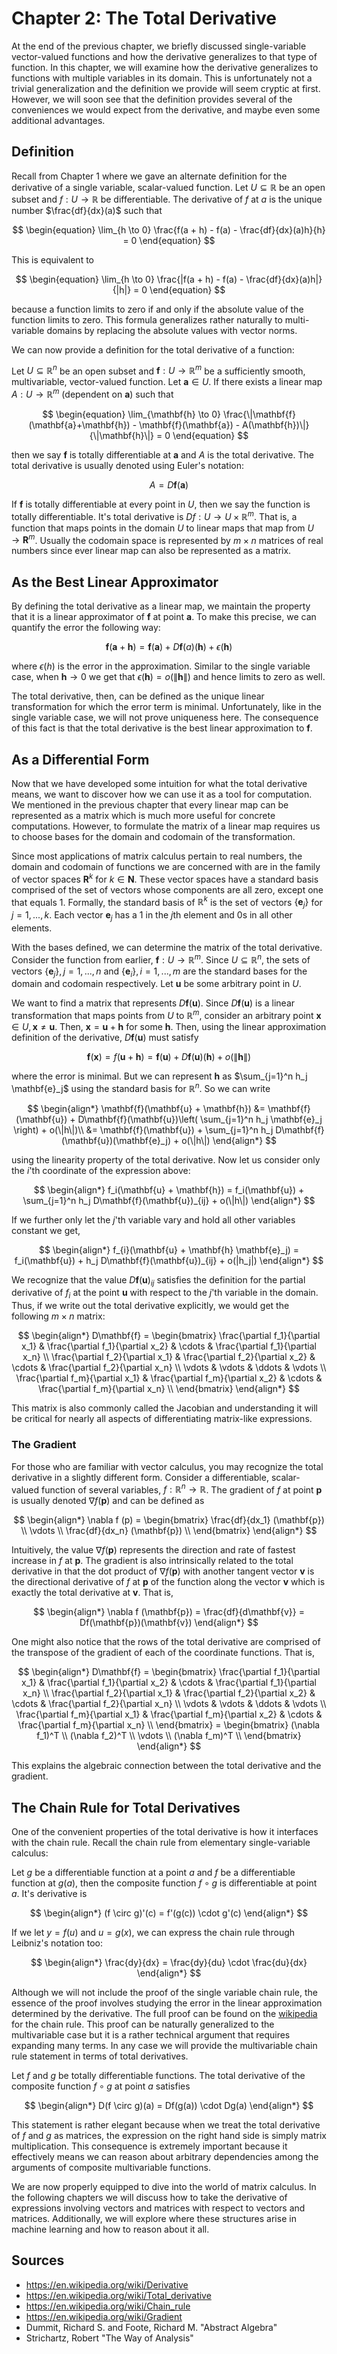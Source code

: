 Chapter 2: The Total Derivative
===============================

At the end of the previous chapter, we briefly discussed single-variable
vector-valued functions and how the derivative generalizes to that type
of function. In this chapter, we will examine how the derivative
generalizes to functions with multiple variables in its domain. This is
unfortunately not a trivial generalization and the definition we provide
will seem cryptic at first. However, we will soon see that the
definition provides several of the conveniences we would expect from the
derivative, and maybe even some additional advantages.

Definition
----------

Recall from Chapter 1 where we gave an alternate definition for the
derivative of a single variable, scalar-valued function. Let
$U \subseteq \mathbb{R}$ be an open subset and $f: U \to \mathbb{R}$ be
differentiable. The derivative of $f$ at $a$ is the unique number
$\frac{df}{dx}(a)$ such that

$$
\begin{equation}
    \lim_{h \to 0} \frac{f(a + h) - f(a) - \frac{df}{dx}(a)h}{h} = 0
\end{equation}
$$

This is equivalent to

$$
\begin{equation}
    \lim_{h \to 0} \frac{|f(a + h) - f(a) - \frac{df}{dx}(a)h|}{|h|} = 0
\end{equation}
$$

because a function limits to zero if and only if the absolute value of
the function limits to zero. This formula generalizes rather naturally
to multi-variable domains by replacing the absolute values with vector
norms.

We can now provide a definition for the total derivative of a function:

Let $U \subseteq \mathbb{R}^n$ be an open subset and
$\mathbf{f}: U \to \mathbb{R}^m$ be a sufficiently smooth,
multivariable, vector-valued function. Let $\mathbf{a} \in U$. If there
exists a linear map $A: U \to \mathbb{R}^m$ (dependent on $\mathbf{a}$)
such that

$$
\begin{equation}
    \lim_{\mathbf{h} \to 0} \frac{\|\mathbf{f}(\mathbf{a}+\mathbf{h}) - \mathbf{f}(\mathbf{a}) - A(\mathbf{h})\|}{\|\mathbf{h}\|} = 0
\end{equation}
$$

then we say $\mathbf{f}$ is totally differentiable at $\mathbf{a}$ and
$A$ is the total derivative. The total derivative is usually denoted
using Euler\'s notation:

$$
\begin{equation}
    A = D\mathbf{f}(\mathbf{a})
\end{equation}
$$

If $\mathbf{f}$ is totally differentiable at every point in $U$, then we
say the function is totally differentiable. It\'s total derivative is
$Df: U \to U \times \mathbb{R}^m$. That is, a function that maps points
in the domain $U$ to linear maps that map from $U \to \mathbf{R}^m$.
Usually the codomain space is represented by $m \times n$ matrices of
real numbers since ever linear map can also be represented as a matrix.

As the Best Linear Approximator
-------------------------------

By defining the total derivative as a linear map, we maintain the
property that it is a linear approximator of $\mathbf{f}$ at point
$\mathbf{a}$. To make this precise, we can quantify the error the
following way:

$$
\begin{equation}
    \mathbf{f}(\mathbf{a} + \mathbf{h}) = \mathbf{f}(\mathbf{a}) + D\mathbf{f}(a)(\mathbf{h}) + \epsilon(\mathbf{h})
\end{equation}
$$

where $\epsilon(h)$ is the error in the approximation. Similar to the
single variable case, when $\mathbf{h} \to 0$ we get that
$\epsilon(\mathbf{h}) = o(\|\mathbf{h}\|)$ and hence limits to zero as
well.

The total derivative, then, can be defined as the unique linear
transformation for which the error term is minimal. Unfortunately, like
in the single variable case, we will not prove uniqueness here. The
consequence of this fact is that the total derivative is the best linear
approximation to $\mathbf{f}$.

As a Differential Form
----------------------

Now that we have developed some intuition for what the total derivative
means, we want to discover how we can use it as a tool for computation.
We mentioned in the previous chapter that every linear map can be
represented as a matrix which is much more useful for concrete
computations. However, to formulate the matrix of a linear map requires
us to choose bases for the domain and codomain of the transformation.

Since most applications of matrix calculus pertain to real numbers, the
domain and codomain of functions we are concerned with are in the family
of vector spaces $\mathbf{R}^k$ for $k \in \mathbf{N}$. These vector
spaces have a standard basis comprised of the set of vectors whose
components are all zero, except one that equals 1. Formally, the
standard basis of $\mathbb{R}^k$ is the set of vectors
$\{\mathbf{e}_j\}$ for $j = 1,...,k$. Each vector $\mathbf{e}_j$ has a 1
in the $j$th element and 0s in all other elements.

With the bases defined, we can determine the matrix of the total
derivative. Consider the function from earlier,
$\mathbf{f}: U \to \mathbb{R}^m$. Since $U \subseteq \mathbb{R}^n$, the
sets of vectors $\{\mathbf{e}_j\}, j=1,...,n$ and
$\{\mathbf{e}_i\}, i=1,...,m$ are the standard bases for the domain and
codomain respectively. Let $\mathbf{u}$ be some arbitrary point in $U$.

We want to find a matrix that represents $D\mathbf{f}(\mathbf{u})$.
Since $D\mathbf{f}(\mathbf{u})$ is a linear transformation that maps
points from $U$ to $\mathbb{R}^m$, consider an arbitrary point
$\mathbf{x} \in U, \mathbf{x} \neq \mathbf{u}$. Then,
$\mathbf{x} = \mathbf{u} + \mathbf{h}$ for some $\mathbf{h}$. Then,
using the linear approximation definition of the derivative,
$D\mathbf{f}(\mathbf{u})$ must satisfy

$$
\begin{equation}
    \mathbf{f}(\mathbf{x}) = f(\mathbf{u} + \mathbf{h}) = \mathbf{f}(\mathbf{u}) + D\mathbf{f}(\mathbf{u})(\mathbf{h}) + o(\|\mathbf{h}\|)
\end{equation}
$$

where the error is minimal. But we can represent $\mathbf{h}$ as
$\sum_{j=1}^n h_j \mathbf{e}_j$ using the standard basis for
$\mathbb{R}^n$. So we can write

$$
\begin{align*}
    \mathbf{f}(\mathbf{u} + \mathbf{h}) &= \mathbf{f}(\mathbf{u}) + D\mathbf{f}(\mathbf{u})\left( \sum_{j=1}^n h_j \mathbf{e}_j \right) + o(\|h\|)\\
    &= \mathbf{f}(\mathbf{u}) + \sum_{j=1}^n h_j D\mathbf{f}(\mathbf{u})(\mathbf{e}_j) + o(\|h\|)
\end{align*}
$$

using the linearity property of the total derivative. Now let us
consider only the $i$\'th coordinate of the expression above:

$$
\begin{align*}
    f_i(\mathbf{u} + \mathbf{h}) = f_i(\mathbf{u}) + \sum_{j=1}^n h_j D\mathbf{f}(\mathbf{u})_{ij} + o(\|h\|)
\end{align*}
$$

If we further only let the $j$\'th variable vary and hold all other
variables constant we get,

$$
\begin{align*}
    f_{i}(\mathbf{u} + \mathbf{h} \mathbf{e}_j) = f_i(\mathbf{u}) + h_j D\mathbf{f}(\mathbf{u})_{ij} + o(|h_j|)
\end{align*}
$$

We recognize that the value $D\mathbf{f}(\mathbf{u})_{ij}$ satisfies the
definition for the partial derivative of $f_i$ at the point $\mathbf{u}$
with respect to the $j$\'th variable in the domain. Thus, if we write
out the total derivative explicitly, we would get the following
$m \times n$ matrix:

$$
\begin{align*}
    D\mathbf{f} =
    \begin{bmatrix}
        \frac{\partial f_1}{\partial x_1} & \frac{\partial f_1}{\partial x_2} & \cdots & \frac{\partial f_1}{\partial x_n} \\
        \frac{\partial f_2}{\partial x_1} & \frac{\partial f_2}{\partial x_2} & \cdots & \frac{\partial f_2}{\partial x_n} \\
        \vdots & \vdots & \ddots & \vdots \\
        \frac{\partial f_m}{\partial x_1} & \frac{\partial f_m}{\partial x_2} & \cdots & \frac{\partial f_m}{\partial x_n} \\
    \end{bmatrix}
\end{align*}
$$

This matrix is also commonly called the Jacobian and understanding it
will be critical for nearly all aspects of differentiating matrix-like
expressions.

### The Gradient

For those who are familiar with vector calculus, you may recognize the
total derivative in a slightly different form. Consider a
differentiable, scalar-valued function of several variables,
$f: \mathbb{R}^n \to \mathbb{R}$. The gradient of $f$ at point
$\mathbf{p}$ is usually denoted $\nabla f (\mathbf{p})$ and can be
defined as

$$
\begin{align*}
    \nabla f (p) = 
           \begin{bmatrix}
            \frac{df}{dx_1} (\mathbf{p}) \\
            \vdots \\
            \frac{df}{dx_n} (\mathbf{p}) \\
           \end{bmatrix}
\end{align*}
$$

Intuitively, the value $\nabla f(\mathbf{p})$ represents the direction
and rate of fastest increase in $f$ at $\mathbf{p}$. The gradient is
also intrinsically related to the total derivative in that the dot
product of $\nabla f(\mathbf{p})$ with another tangent vector
$\mathbf{v}$ is the directional derivative of $f$ at $\mathbf{p}$ of the
function along the vector $\mathbf{v}$ which is exactly the total
derivative at $\mathbf{v}$. That is,

$$
\begin{align*}
    \nabla f (\mathbf{p}) = \frac{df}{d\mathbf{v}} = Df(\mathbf{p})(\mathbf{v})
\end{align*}
$$

One might also notice that the rows of the total derivative are
comprised of the transpose of the gradient of each of the coordinate
functions. That is,

$$
\begin{align*}
    D\mathbf{f} =
    \begin{bmatrix}
        \frac{\partial f_1}{\partial x_1} & \frac{\partial f_1}{\partial x_2} & \cdots & \frac{\partial f_1}{\partial x_n} \\
        \frac{\partial f_2}{\partial x_1} & \frac{\partial f_2}{\partial x_2} & \cdots & \frac{\partial f_2}{\partial x_n} \\
        \vdots & \vdots & \ddots & \vdots \\
        \frac{\partial f_m}{\partial x_1} & \frac{\partial f_m}{\partial x_2} & \cdots & \frac{\partial f_m}{\partial x_n} \\
    \end{bmatrix}
    =
    \begin{bmatrix}
        (\nabla f_1)^T \\
        (\nabla f_2)^T \\
        \vdots \\
        (\nabla f_m)^T \\
    \end{bmatrix}
\end{align*}
$$

This explains the algebraic connection between the total derivative and
the gradient.

The Chain Rule for Total Derivatives
------------------------------------

One of the convenient properties of the total derivative is how it
interfaces with the chain rule. Recall the chain rule from elementary
single-variable calculus:

Let $g$ be a differentiable function at a point $a$ and $f$ be a
differentiable function at $g(a)$, then the composite function
$f \circ g$ is differentiable at point $a$. It\'s derivative is

$$
\begin{align*}
    (f \circ g)'(c) = f'(g(c)) \cdot g'(c)
\end{align*}
$$

If we let $y = f(u)$ and $u = g(x)$, we can express the chain rule
through Leibniz\'s notation too:

$$
\begin{align*}
    \frac{dy}{dx} = \frac{dy}{du} \cdot \frac{du}{dx}
\end{align*}
$$

Although we will not include the proof of the single variable chain
rule, the essence of the proof involves studying the error in the linear
approximation determined by the derivative. The full proof can be found
on the
[wikipedia](https://en.wikipedia.org/wiki/Chain_rule#Second_proof) for
the chain rule. This proof can be naturally generalized to the
multivariable case but it is a rather technical argument that requires
expanding many terms. In any case we will provide the multivariable
chain rule statement in terms of total derivatives.

Let $f$ and $g$ be totally differentiable functions. The total
derivative of the composite function $f \circ g$ at point $a$ satisfies

$$
\begin{align*}
    D(f \circ g)(a) = Df(g(a)) \cdot Dg(a)
\end{align*}
$$

This statement is rather elegant because when we treat the total
derivative of $f$ and $g$ as matrices, the expression on the right hand
side is simply matrix multiplication. This consequence is extremely
important because it effectively means we can reason about arbitrary
dependencies among the arguments of composite multivariable functions.

We are now properly equipped to dive into the world of matrix calculus.
In the following chapters we will discuss how to take the derivative of
expressions involving vectors and matrices with respect to vectors and
matrices. Additionally, we will explore where these structures arise in
machine learning and how to reason about it all.

Sources
------------

-   <https://en.wikipedia.org/wiki/Derivative>
-   <https://en.wikipedia.org/wiki/Total_derivative>
-   <https://en.wikipedia.org/wiki/Chain_rule>
-   <https://en.wikipedia.org/wiki/Gradient>
-   Dummit, Richard S. and Foote, Richard M. \"Abstract Algebra\"
-   Strichartz, Robert \"The Way of Analysis\"
